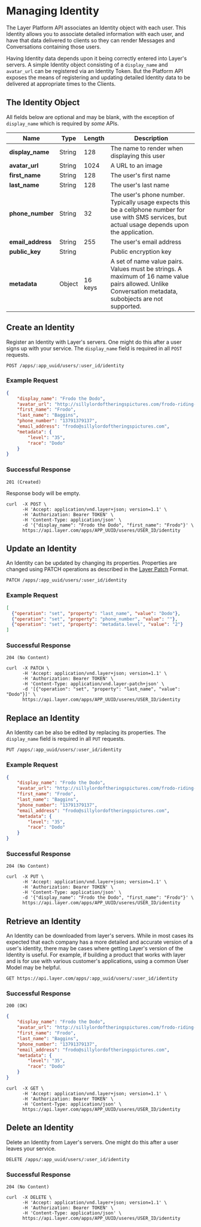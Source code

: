 # Managing Identity

The Layer Platform API associates an Identity object with each user.  This Identity allows you to associate detailed information with each user, and have that data delivered to clients so they can render Messages and Conversations containing those users.

Having Identity data depends upon it being correctly entered into Layer's servers.  A simple Identity object consisting of a `display_name` and `avatar_url` can be registered via an Identity Token.  But the Platform API exposes the means of registering and updating detailed Identity data to be delivered at appropriate times to the Clients.

## The Identity Object

All fields below are optional and may be blank, with the exception of `display_name` which is required by _some_ APIs.

| Name              | Type   |  Length | Description  |
|-------------------|--------|---------|--------------|
| **display_name**  | String | 128      | The name to render when displaying this user |
| **avatar_url**    | String | 1024    | A URL to an image |
| **first_name**    | String | 128      | The user's first name |
| **last_name**     | String | 128      | The user's last name |
| **phone_number**  | String | 32      | The user's phone number.  Typically usage expects this be a cellphone number for use with SMS services, but actual usage depends upon the application. |
| **email_address** | String | 255     | The user's email address |
| **public_key**    | String |         | Public encryption key
| **metadata**      | Object | 16 keys | A set of name value pairs. Values must be strings.  A maximum of 16 name value pairs allowed.  Unlike Conversation metadata, subobjects are not supported. |

## Create an Identity

Register an Identity with Layer's servers.  One might do this after a user signs up with your service.  The `display_name` field is required in all `POST` requests.

```request
POST /apps/:app_uuid/users/:user_id/identity
```

### Example Request

```json
{
    "display_name": "Frodo the Dodo",
    "avatar_url": "http://sillylordoftheringspictures.com/frodo-riding-a-dodo.png",
    "first_name": "Frodo",
    "last_name": "Baggins",
    "phone_number": "13791379137",
    "email_address": "frodo@sillylordoftheringspictures.com",
    "metadata": {
        "level": "35",
        "race": "Dodo"
    }
}
```

### Successful Response

```text
201 (Created)
```

Response body will be empty.

```console
curl  -X POST \
      -H 'Accept: application/vnd.layer+json; version=1.1' \
      -H 'Authorization: Bearer TOKEN' \
      -H 'Content-Type: application/json' \
      -d '{"display_name": "Frodo the Dodo", "first_name": "Frodo"}' \
      https://api.layer.com/apps/APP_UUID/useres/USER_ID/identity
```

## Update an Identity

An Identity can be updated by changing its properties.  Properties are changed using PATCH operations as described in the [Layer Patch](https://github.com/layerhq/layer-patch) Format.

```request
PATCH /apps/:app_uuid/users/:user_id/identity
```

### Example Request


```json
[
  {"operation": "set", "property": "last_name", "value": "Dodo"},
  {"operation": "set", "property": "phone_number", "value": ""},
  {"operation": "set", "property": "metadata.level", "value": "2"}
]
```

### Successful Response

```text
204 (No Content)
```

```console
curl  -X PATCH \
      -H 'Accept: application/vnd.layer+json; version=1.1' \
      -H 'Authorization: Bearer TOKEN' \
      -H 'Content-Type: application/vnd.layer-patch+json' \
      -d '[{"operation": "set", "property": "last_name", "value": "Dodo"}]' \
      https://api.layer.com/apps/APP_UUID/useres/USER_ID/identity
```

## Replace an Identity

An Identity can be also be edited by replacing its properties.  The `display_name` field is required in all `PUT` requests.

```request
PUT /apps/:app_uuid/users/:user_id/identity
```

### Example Request

```json
{
    "display_name": "Frodo the Dodo",
    "avatar_url": "http://sillylordoftheringspictures.com/frodo-riding-a-dodo.png",
    "first_name": "Frodo",
    "last_name": "Baggins",
    "phone_number": "13791379137",
    "email_address": "frodo@sillylordoftheringspictures.com",
    "metadata": {
        "level": "35",
        "race": "Dodo"
    }
}
```

### Successful Response

```text
204 (No Content)
```

```console
curl  -X PUT \
      -H 'Accept: application/vnd.layer+json; version=1.1' \
      -H 'Authorization: Bearer TOKEN' \
      -H 'Content-Type: application/json' \
      -d '{"display_name": "Frodo the Dodo", "first_name": "Frodo"}' \
      https://api.layer.com/apps/APP_UUID/useres/USER_ID/identity
```

## Retrieve an Identity

An Identity can be downloaded from layer's servers.  While in most cases its expected that each company has a more detailed and accurate version of a user's identity, there may be cases where getting Layer's version of the Identity is useful. For example, if building a product that works with layer and is for use with various customer's applications, using a common User Model may be helpful.

```request
GET https://api.layer.com/apps/:app_uuid/users/:user_id/identity
```

### Successful Response

```text
200 (OK)
```
```json
{
    "display_name": "Frodo the Dodo",
    "avatar_url": "http://sillylordoftheringspictures.com/frodo-riding-a-dodo.png",
    "first_name": "Frodo",
    "last_name": "Baggins",
    "phone_number": "13791379137",
    "email_address": "frodo@sillylordoftheringspictures.com",
    "metadata": {
        "level": "35",
        "race": "Dodo"
    }
}
```

```console
curl  -X GET \
      -H 'Accept: application/vnd.layer+json; version=1.1' \
      -H 'Authorization: Bearer TOKEN' \
      -H 'Content-Type: application/json' \
      https://api.layer.com/apps/APP_UUID/useres/USER_ID/identity
```

## Delete an Identity

Delete an Identity from Layer's servers.  One might do this after a user leaves your service.

```request
DELETE /apps/:app_uuid/users/:user_id/identity
```

### Successful Response

```text
204 (No Content)
```

```console
curl  -X DELETE \
      -H 'Accept: application/vnd.layer+json; version=1.1' \
      -H 'Authorization: Bearer TOKEN' \
      -H 'Content-Type: application/json' \
      https://api.layer.com/apps/APP_UUID/useres/USER_ID/identity
```
